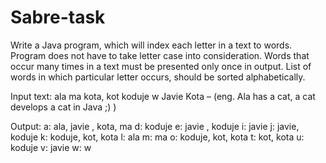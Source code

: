 # Sabre-task
Write a Java program, which will index each letter in a text to words. Program does not have to take letter case into consideration. Words that occur many times in a text must be presented only once in output. List of words in which particular letter occurs, should be sorted alphabetically.

Input text: ala ma kota, kot koduje w Javie Kota – (eng. Ala has a cat, a cat develops a cat in Java ;) )

Output:
a: ala, javie , kota, ma
d: koduje
e: javie , koduje
i: javie
j: javie, koduje
k: koduje, kot, kota
l: ala
m: ma
o: koduje, kot, kota
t: kot, kota
u: koduje
v: javie
w: w
